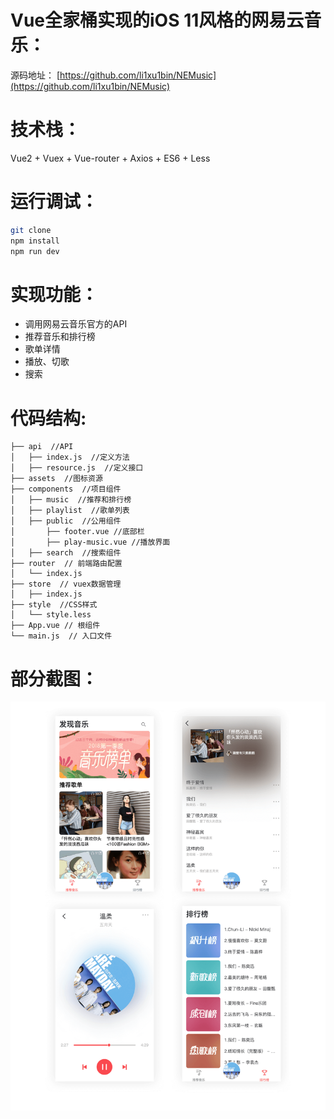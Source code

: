 # Vue全家桶实现的iOS 11风格的网易云音乐：
源码地址： [https://github.com/li1xu1bin/NEMusic](https://github.com/li1xu1bin/NEMusic)

# 技术栈：
Vue2 + Vuex + Vue-router + Axios + ES6 + Less

# 运行调试：
``` bash
git clone
npm install
npm run dev
```
# 实现功能：
 - 调用网易云音乐官方的API
 - 推荐音乐和排行榜
 - 歌单详情
 - 播放、切歌
 - 搜索

# 代码结构:
```shell
├── api  //API
│   ├── index.js  //定义方法
│   ├── resource.js  //定义接口
├── assets  //图标资源
├── components  //项目组件
│   ├── music  //推荐和排行榜
│   ├── playlist  //歌单列表
│   ├── public  //公用组件
│       ├── footer.vue //底部栏
│       ├── play-music.vue //播放界面
│   ├── search  //搜索组件
├── router  // 前端路由配置
│   └── index.js
├── store  // vuex数据管理
│   ├── index.js
├── style  //CSS样式
│   └── style.less
├── App.vue // 根组件
└── main.js  // 入口文件
```
 # 部分截图：
 ![截图](screenshot.png)  



